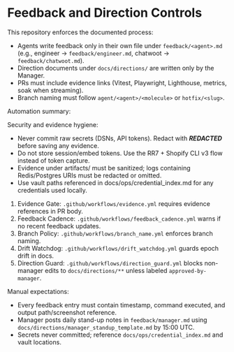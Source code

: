 # Feedback and Direction Controls

This repository enforces the documented process:

- Agents write feedback only in their own file under `feedback/<agent>.md` (e.g., engineer → `feedback/engineer.md`, chatwoot → `feedback/chatwoot.md`).
- Direction documents under `docs/directions/` are written only by the Manager.
- PRs must include evidence links (Vitest, Playwright, Lighthouse, metrics, soak when streaming).
- Branch naming must follow `agent/<agent>/<molecule>` or `hotfix/<slug>`.

Automation summary:

Security and evidence hygiene:

- Never commit raw secrets (DSNs, API tokens). Redact with **_REDACTED_** before saving any evidence.
- Do not store session/embed tokens. Use the RR7 + Shopify CLI v3 flow instead of token capture.
- Evidence under artifacts/ must be sanitized; logs containing Redis/Postgres URIs must be redacted or omitted.
- Use vault paths referenced in docs/ops/credential_index.md for any credentials used locally.

1. Evidence Gate: `.github/workflows/evidence.yml` requires evidence references in PR body.
2. Feedback Cadence: `.github/workflows/feedback_cadence.yml` warns if no recent feedback updates.
3. Branch Policy: `.github/workflows/branch_name.yml` enforces branch naming.
4. Drift Watchdog: `.github/workflows/drift_watchdog.yml` guards epoch drift in docs.
5. Direction Guard: `.github/workflows/direction_guard.yml` blocks non-manager edits to `docs/directions/**` unless labeled `approved-by-manager`.

Manual expectations:

- Every feedback entry must contain timestamp, command executed, and output path/screenshot reference.
- Manager posts daily stand-up notes in `feedback/manager.md` using `docs/directions/manager_standup_template.md` by 15:00 UTC.
- Secrets never committed; reference `docs/ops/credential_index.md` and vault locations.
